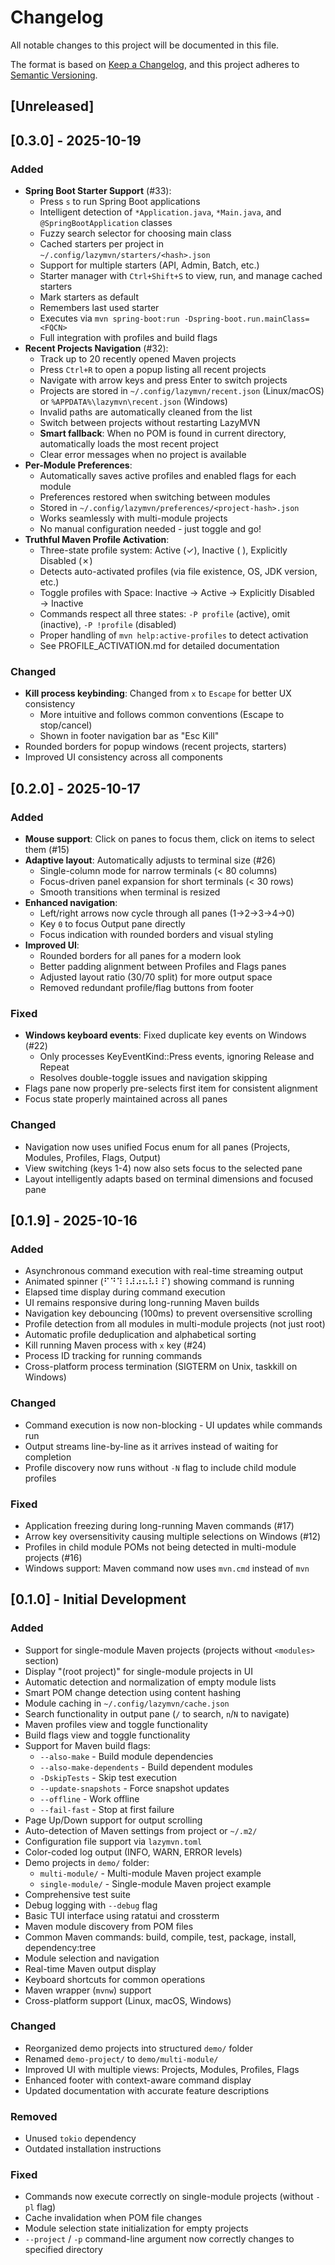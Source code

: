 # Changelog

All notable changes to this project will be documented in this file.

The format is based on [Keep a Changelog](https://keepachangelog.com/en/1.0.0/),
and this project adheres to [Semantic Versioning](https://semver.org/spec/v2.0.0.html).

## [Unreleased]

## [0.3.0] - 2025-10-19

### Added
- **Spring Boot Starter Support** (#33):
  - Press `s` to run Spring Boot applications
  - Intelligent detection of `*Application.java`, `*Main.java`, and `@SpringBootApplication` classes
  - Fuzzy search selector for choosing main class
  - Cached starters per project in `~/.config/lazymvn/starters/<hash>.json`
  - Support for multiple starters (API, Admin, Batch, etc.)
  - Starter manager with `Ctrl+Shift+S` to view, run, and manage cached starters
  - Mark starters as default
  - Remembers last used starter
  - Executes via `mvn spring-boot:run -Dspring-boot.run.mainClass=<FQCN>`
  - Full integration with profiles and build flags
- **Recent Projects Navigation** (#32): 
  - Track up to 20 recently opened Maven projects
  - Press `Ctrl+R` to open a popup listing all recent projects
  - Navigate with arrow keys and press Enter to switch projects
  - Projects are stored in `~/.config/lazymvn/recent.json` (Linux/macOS) or `%APPDATA%\lazymvn\recent.json` (Windows)
  - Invalid paths are automatically cleaned from the list
  - Switch between projects without restarting LazyMVN
  - **Smart fallback**: When no POM is found in current directory, automatically loads the most recent project
  - Clear error messages when no project is available
- **Per-Module Preferences**:
  - Automatically saves active profiles and enabled flags for each module
  - Preferences restored when switching between modules
  - Stored in `~/.config/lazymvn/preferences/<project-hash>.json`
  - Works seamlessly with multi-module projects
  - No manual configuration needed - just toggle and go!
- **Truthful Maven Profile Activation**:
  - Three-state profile system: Active (✓), Inactive ( ), Explicitly Disabled (✗)
  - Detects auto-activated profiles (via file existence, OS, JDK version, etc.)
  - Toggle profiles with Space: Inactive → Active → Explicitly Disabled → Inactive
  - Commands respect all three states: `-P profile` (active), omit (inactive), `-P !profile` (disabled)
  - Proper handling of `mvn help:active-profiles` to detect activation
  - See PROFILE_ACTIVATION.md for detailed documentation

### Changed
- **Kill process keybinding**: Changed from `x` to `Escape` for better UX consistency
  - More intuitive and follows common conventions (Escape to stop/cancel)
  - Shown in footer navigation bar as "Esc Kill"
- Rounded borders for popup windows (recent projects, starters)
- Improved UI consistency across all components

## [0.2.0] - 2025-10-17

### Added
- **Mouse support**: Click on panes to focus them, click on items to select them (#15)
- **Adaptive layout**: Automatically adjusts to terminal size (#26)
  - Single-column mode for narrow terminals (< 80 columns)
  - Focus-driven panel expansion for short terminals (< 30 rows)
  - Smooth transitions when terminal is resized
- **Enhanced navigation**: 
  - Left/right arrows now cycle through all panes (1→2→3→4→0)
  - Key `0` to focus Output pane directly
  - Focus indication with rounded borders and visual styling
- **Improved UI**:
  - Rounded borders for all panes for a modern look
  - Better padding alignment between Profiles and Flags panes
  - Adjusted layout ratio (30/70 split) for more output space
  - Removed redundant profile/flag buttons from footer

### Fixed
- **Windows keyboard events**: Fixed duplicate key events on Windows (#22)
  - Only processes KeyEventKind::Press events, ignoring Release and Repeat
  - Resolves double-toggle issues and navigation skipping
- Flags pane now properly pre-selects first item for consistent alignment
- Focus state properly maintained across all panes

### Changed
- Navigation now uses unified Focus enum for all panes (Projects, Modules, Profiles, Flags, Output)
- View switching (keys 1-4) now also sets focus to the selected pane
- Layout intelligently adapts based on terminal dimensions and focused pane

## [0.1.9] - 2025-10-16

### Added
- Asynchronous command execution with real-time streaming output
- Animated spinner (⠋⠙⠹⠸⠼⠴⠦⠧⠇⠏) showing command is running
- Elapsed time display during command execution
- UI remains responsive during long-running Maven builds
- Navigation key debouncing (100ms) to prevent oversensitive scrolling
- Profile detection from all modules in multi-module projects (not just root)
- Automatic profile deduplication and alphabetical sorting
- Kill running Maven process with `x` key (#24)
- Process ID tracking for running commands
- Cross-platform process termination (SIGTERM on Unix, taskkill on Windows)

### Changed
- Command execution is now non-blocking - UI updates while commands run
- Output streams line-by-line as it arrives instead of waiting for completion
- Profile discovery now runs without `-N` flag to include child module profiles

### Fixed
- Application freezing during long-running Maven commands (#17)
- Arrow key oversensitivity causing multiple selections on Windows (#12)
- Profiles in child module POMs not being detected in multi-module projects (#16)
- Windows support: Maven command now uses `mvn.cmd` instead of `mvn`

## [0.1.0] - Initial Development

### Added
- Support for single-module Maven projects (projects without `<modules>` section)
- Display "(root project)" for single-module projects in UI
- Automatic detection and normalization of empty module lists
- Smart POM change detection using content hashing
- Module caching in `~/.config/lazymvn/cache.json`
- Search functionality in output pane (`/` to search, `n`/`N` to navigate)
- Maven profiles view and toggle functionality
- Build flags view and toggle functionality
- Support for Maven build flags:
  - `--also-make` - Build module dependencies
  - `--also-make-dependents` - Build dependent modules  
  - `-DskipTests` - Skip test execution
  - `--update-snapshots` - Force snapshot updates
  - `--offline` - Work offline
  - `--fail-fast` - Stop at first failure
- Page Up/Down support for output scrolling
- Auto-detection of Maven settings from project or `~/.m2/`
- Configuration file support via `lazymvn.toml`
- Color-coded log output (INFO, WARN, ERROR levels)
- Demo projects in `demo/` folder:
  - `multi-module/` - Multi-module Maven project example
  - `single-module/` - Single-module Maven project example
- Comprehensive test suite
- Debug logging with `--debug` flag
- Basic TUI interface using ratatui and crossterm
- Maven module discovery from POM files
- Common Maven commands: build, compile, test, package, install, dependency:tree
- Module selection and navigation
- Real-time Maven output display
- Keyboard shortcuts for common operations
- Maven wrapper (`mvnw`) support
- Cross-platform support (Linux, macOS, Windows)

### Changed
- Reorganized demo projects into structured `demo/` folder
- Renamed `demo-project/` to `demo/multi-module/`
- Improved UI with multiple views: Projects, Modules, Profiles, Flags
- Enhanced footer with context-aware command display
- Updated documentation with accurate feature descriptions

### Removed
- Unused `tokio` dependency
- Outdated installation instructions

### Fixed
- Commands now execute correctly on single-module projects (without `-pl` flag)
- Cache invalidation when POM file changes
- Module selection state initialization for empty projects
- `--project` / `-p` command-line argument now correctly changes to specified directory

